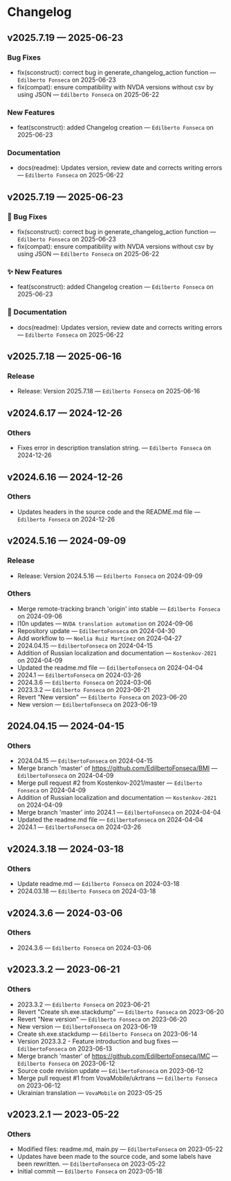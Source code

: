 # Changelog

## v2025.7.19 — 2025-06-23

### Bug Fixes

* fix(sconstruct): correct bug in generate_changelog_action function — `Edilberto Fonseca` on 2025-06-23
* fix(compat): ensure compatibility with NVDA versions without csv by using JSON — `Edilberto Fonseca` on 2025-06-22

### New Features

* feat(sconstruct): added Changelog creation — `Edilberto Fonseca` on 2025-06-23

### Documentation

* docs(readme): Updates version, review date and corrects writing errors — `Edilberto Fonseca` on 2025-06-22

## v2025.7.19 — 2025-06-23

### 🐛 Bug Fixes

* fix(sconstruct): correct bug in generate_changelog_action function — `Edilberto Fonseca` on 2025-06-23
* fix(compat): ensure compatibility with NVDA versions without csv by using JSON — `Edilberto Fonseca` on 2025-06-22

### ✨ New Features

* feat(sconstruct): added Changelog creation — `Edilberto Fonseca` on 2025-06-23

### 📝 Documentation

* docs(readme): Updates version, review date and corrects writing errors — `Edilberto Fonseca` on 2025-06-22

## v2025.7.18 — 2025-06-16

### Release

* Release: Version 2025.7.18 — `Edilberto Fonseca` on 2025-06-16

## v2024.6.17 — 2024-12-26

### Others

* Fixes error in description translation string. — `Edilberto Fonseca` on 2024-12-26

## v2024.6.16 — 2024-12-26

### Others

* Updates headers in the source code and the README.md file — `Edilberto Fonseca` on 2024-12-26

## v2024.5.16 — 2024-09-09

### Release

* Release: Version 2024.5.16 — `Edilberto Fonseca` on 2024-09-09

### Others

* Merge remote-tracking branch 'origin' into stable — `Edilberto Fonseca` on 2024-09-06
* l10n updates — `NVDA translation automation` on 2024-09-06
* Repository update — `EdilbertoFonseca` on 2024-04-30
* Add workflow to — `Noelia Ruiz Martínez` on 2024-04-27
* 2024.04.15 — `EdilbertoFonseca` on 2024-04-15
* Addition of Russian localization and documentation — `Kostenkov-2021` on 2024-04-09
* Updated the readme.md file — `EdilbertoFonseca` on 2024-04-04
* 2024.1 — `EdilbertoFonseca` on 2024-03-26
* 2024.3.6 — `Edilberto Fonseca` on 2024-03-06
* 2023.3.2 — `Edilberto Fonseca` on 2023-06-21
* Revert "New version" — `Edilberto Fonseca` on 2023-06-20
* New version — `EdilbertoFonseca` on 2023-06-19

## 2024.04.15 — 2024-04-15

### Others

* 2024.04.15 — `EdilbertoFonseca` on 2024-04-15
* Merge branch 'master' of <https://github.com/EdilbertoFonseca/BMI> — `EdilbertoFonseca` on 2024-04-09
* Merge pull request #2 from Kostenkov-2021/master — `Edilberto Fonseca` on 2024-04-09
* Addition of Russian localization and documentation — `Kostenkov-2021` on 2024-04-09
* Merge branch 'master' into 2024.1 — `EdilbertoFonseca` on 2024-04-04
* Updated the readme.md file — `EdilbertoFonseca` on 2024-04-04
* 2024.1 — `EdilbertoFonseca` on 2024-03-26

## v2024.3.18 — 2024-03-18

### Others

* Update readme.md — `Edilberto Fonseca` on 2024-03-18
* 2024.03.18 — `Edilberto Fonseca` on 2024-03-18

## v2024.3.6 — 2024-03-06

### Others

* 2024.3.6 — `Edilberto Fonseca` on 2024-03-06

## v2023.3.2 — 2023-06-21

### Others

* 2023.3.2 — `Edilberto Fonseca` on 2023-06-21
* Revert "Create sh.exe.stackdump" — `Edilberto Fonseca` on 2023-06-20
* Revert "New version" — `Edilberto Fonseca` on 2023-06-20
* New version — `EdilbertoFonseca` on 2023-06-19
* Create sh.exe.stackdump — `Edilberto Fonseca` on 2023-06-14
* Version 2023.3.2 - Feature introduction and bug fixes — `EdilbertoFonseca` on 2023-06-13
* Merge branch 'master' of <https://github.com/EdilbertoFonseca/IMC> — `Edilberto Fonseca` on 2023-06-12
* Source code revision update — `EdilbertoFonseca` on 2023-06-12
* Merge pull request #1 from VovaMobile/ukrtrans — `Edilberto Fonseca` on 2023-06-12
* Ukrainian translation — `VovaMobile` on 2023-05-25

## v2023.2.1 — 2023-05-22

### Others

* Modified files: readme.md, main.py — `EdilbertoFonseca` on 2023-05-22
* Updates have been made to the source code, and some labels have been rewritten. — `EdilbertoFonseca` on 2023-05-22
* Initial commit — `Edilberto Fonseca` on 2023-05-18
